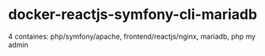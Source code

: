 # docker-reactjs-symfony-cli-mariadb
4 containes: php/symfony/apache, frontend/reactjs/nginx, mariadb, php my admin
